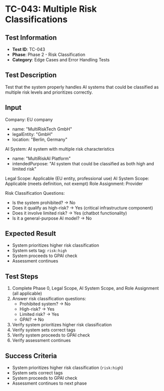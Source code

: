 # TC-043: Multiple Risk Classifications

## Test Information
- **Test ID**: TC-043
- **Phase**: Phase 2 - Risk Classification
- **Category**: Edge Cases and Error Handling Tests

## Test Description
Test that the system properly handles AI systems that could be classified as multiple risk levels and prioritizes correctly.

## Input
Company: EU company
- name: "MultiRiskTech GmbH"
- legalEntity: "GmbH"
- location: "Berlin, Germany"

AI System: AI system with multiple risk characteristics
- name: "MultiRiskAI Platform"
- intendedPurpose: "AI system that could be classified as both high and limited risk"

Legal Scope: Applicable (EU entity, professional use)
AI System Scope: Applicable (meets definition, not exempt)
Role Assignment: Provider

Risk Classification Questions:
- Is the system prohibited? → No
- Does it qualify as high-risk? → Yes (critical infrastructure component)
- Does it involve limited risk? → Yes (chatbot functionality)
- Is it a general-purpose AI model? → No

## Expected Result
- System prioritizes higher risk classification
- System sets tag: `risk:high`
- System proceeds to GPAI check
- Assessment continues

## Test Steps
1. Complete Phase 0, Legal Scope, AI System Scope, and Role Assignment (all applicable)
2. Answer risk classification questions:
   - Prohibited system? → No
   - High-risk? → Yes
   - Limited risk? → Yes
   - GPAI? → No
3. Verify system prioritizes higher risk classification
4. Verify system sets correct tags
5. Verify system proceeds to GPAI check
6. Verify assessment continues

## Success Criteria
- System prioritizes higher risk classification (`risk:high`)
- System sets correct tags
- System proceeds to GPAI check
- Assessment continues to next phase 